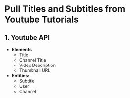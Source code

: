 # Pull Titles and Subtitles from Youtube Tutorials

## 1. Youtube API

* **Elements**
    * Title
    * Channel Title
    * Video Description
    * Thumbnail URL
* **Entities:**
    * Subtitle
    * User
    * Channel



